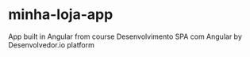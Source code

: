 # minha-loja-app
App built in Angular from course Desenvolvimento SPA com Angular by Desenvolvedor.io platform
